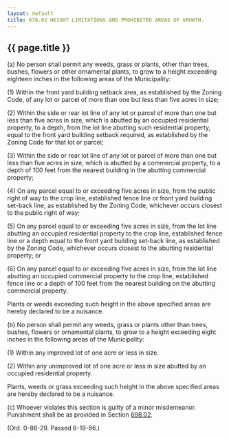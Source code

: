 ---
layout: default 
title: 678.02 HEIGHT LIMITATIONS AND PROHIBITED AREAS OF GROWTH.---

{{ page.title }}
----------------

​(a) No person shall permit any weeds, grass or plants, other than
trees, bushes, flowers or other ornamental plants, to grow to a height
exceeding eighteen inches in the following areas of the Municipality:

​(1) Within the front yard building setback area, as established by the
Zoning Code, of any lot or parcel of more than one but less than five
acres in size;

​(2) Within the side or rear lot line of any lot or parcel of more than
one but less than five acres in size, which is abutted by an occupied
residential property, to a depth, from the lot line abutting such
residential property, equal to the front yard building setback required,
as established by the Zoning Code for that lot or parcel;

​(3) Within the side or rear lot line of any lot or parcel of more than
one but less than five acres in size, which is abutted by a commercial
property, to a depth of 100 feet from the nearest building in the
abutting commercial property;

​(4) On any parcel equal to or exceeding five acres in size, from the
public right of way to the crop line, established fence line or front
yard building set-back line, as established by the Zoning Code,
whichever occurs closest to the public right of way;

​(5) On any parcel equal to or exceeding five acres in size, from the
lot line abutting an occupied residential property to the crop line,
established fence line or a depth equal to the front yard building
set-back line, as established by the Zoning Code, whichever occurs
closest to the abutting residential property; or

​(6) On any parcel equal to or exceeding five acres in size, from the
lot line abutting an occupied commercial property to the crop line,
established fence line or a depth of 100 feet from the nearest building
on the abutting commercial property.

Plants or weeds exceeding such height in the above specified areas are
hereby declared to be a nuisance.

​(b) No person shall permit any weeds, grass or plants other than trees,
bushes, flowers or ornamental plants, to grow to a height exceeding
eight inches in the following areas of the Municipality:

​(1) Within any improved lot of one acre or less in size.

​(2) Within any unimproved lot of one acre or less in size abutted by an
occupied residential property.

Plants, weeds or grass exceeding such height in the above specified
areas are hereby declared to be a nuisance.

​(c) Whoever violates this section is guilty of a minor misdemeanor.
Punishment shall be as provided in Section [698.02](38e2f631.html).

(Ord. 0-86-29. Passed 6-19-86.)
